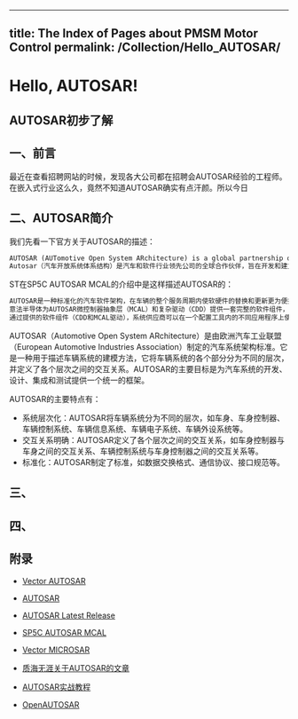 
---
title: The Index of Pages about PMSM Motor Control
permalink: /Collection/Hello_AUTOSAR/
---



# Hello, AUTOSAR!

AUTOSAR初步了解
--------------------------

## 一、前言
最近在查看招聘网站的时候，发现各大公司都在招聘会AUTOSAR经验的工程师。在嵌入式行业这么久，竟然不知道AUTOSAR确实有点汗颜。所以今日

## 二、AUTOSAR简介
我们先看一下官方关于AUTOSAR的描述：
```txt
AUTOSAR (AUTomotive Open System ARchitecture) is a global partnership of leading companies in the automotive and software industry to develop and establish the standardized software framework and open E/E system architecture for intelligent mobility.
Autosar（汽车开放系统体系结构）是汽车和软件行业领先公司的全球合作伙伴，旨在开发和建立标准化的软件框架和开放式E/E系统体系结构，以实现智能移动性。
```

ST在SP5C AUTOSAR MCAL的介绍中是这样描述AUTOSAR的：
```txt
AUTOSAR是一种标准化的汽车软件架构，在车辆的整个服务周期内使软硬件的替换和更新更为便捷。它支持从特定于ECU的软件开发转为面向应用的方法。
意法半导体为AUTOSAR微控制器抽象层（MCAL）和复杂驱动（CDD）提供一套完整的软件组件，以支持特定的硬件外设。
通过提供的软件组件（CDD和MCAL驱动），系统供应商可以在一个配置工具内的不同应用程序上使用一套标准化的基本软件驱动程序。
```



AUTOSAR（Automotive Open System ARchitecture）是由欧洲汽车工业联盟（European Automotive
Industries Association）制定的汽车系统架构标准。它是一种用于描述车辆系统的建模方法，它将车辆系统的各个部分分为不同的层次，并定义了各个层次之间的交互关系。AUTOSAR的主要目标是为汽车系统的开发、设计、集成和测试提供一个统一的框架。

AUTOSAR的主要特点有：

* 系统层次化：AUTOSAR将车辆系统分为不同的层次，如车身、车身控制器、车辆控制系统、车辆信息系统、车辆电子系统、车辆外设系统等。
* 交互关系明确：AUTOSAR定义了各个层次之间的交互关系，如车身控制器与车身之间的交互关系、车辆控制系统与车身控制器之间的交互关系等。
* 标准化：AUTOSAR制定了标准，如数据交换格式、通信协议、接口规范等。




## 三、


## 四、


## 附录
* [Vector AUTOSAR](https://www.vector.com/int/en/know-how/autosar/)
* [AUTOSAR](https://www.autosar.org/)
* [AUTOSAR Latest Release](https://www.autosar.org/search?tx_solr%5Bfilter%5D%5B0%5D=category%3AR23-11&tx_solr%5Bq%5D=)
* [SP5C AUTOSAR MCAL](https://www.st.com/zh/embedded-software/spc5-autosar-mcal.html)
* [Vector MICROSAR](https://www.vector.com/int/en/products/products-a-z/embedded-software/microsar/)

* [质海无涯关于AUTOSAR的文章](https://zhuanlan.zhihu.com/p/473204205)
* [AUTOSAR实战教程](http://lib.uml.com.cn/ebook/AUTOSAR/AUTOSAR12.asp)
* [OpenAUTOSAR](https://github.com/openAUTOSAR/classic-platform)
